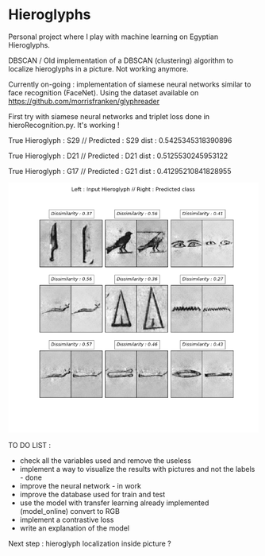 # Hieroglyphs

Personal project where I play with machine learning on Egyptian Hieroglyphs.

DBSCAN / Old implementation of a DBSCAN (clustering) algorithm to localize hieroglyphs in a picture. Not working anymore.

Currently on-going : implementation of siamese neural networks similar to face recognition (FaceNet). Using the dataset
available on https://github.com/morrisfranken/glyphreader

First try with siamese neural networks and triplet loss done in hieroRecognition.py. It's working ! 

True Hieroglyph :  S29 // Predicted :  S29 dist :  0.5425345318390896

True Hieroglyph :  D21 // Predicted :  D21 dist :  0.5125530245953122

True Hieroglyph :  G17 // Predicted :  G21 dist :  0.41295210841828955

![alt text](screenshots/results.png "Left : Input Hieroglyph // Right : Predicted class")


TO DO LIST : 
- check all the variables used and remove the useless
- implement a way to visualize the results with pictures and not the labels - done
- improve the neural network - in work
- improve the database used for train and test
- use the model with transfer learning already implemented (model_online) convert to RGB
- implement a contrastive loss
- write an explanation of the model 

Next step : hieroglyph localization inside picture ? 
